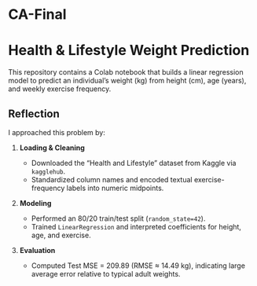 # CA-Final
# Health & Lifestyle Weight Prediction

This repository contains a Colab notebook that builds a linear regression model to predict 
an individual’s weight (kg) from height (cm), age (years), and weekly exercise frequency. 

## Reflection

I approached this problem by:
1. **Loading & Cleaning**  
   - Downloaded the “Health and Lifestyle” dataset from Kaggle via `kagglehub`.  
   - Standardized column names and encoded textual exercise-frequency labels into numeric midpoints.

2. **Modeling**  
   - Performed an 80/20 train/test split (`random_state=42`).  
   - Trained `LinearRegression` and interpreted coefficients for height, age, and exercise.

3. **Evaluation**  
   - Computed Test MSE = 209.89 (RMSE ≈ 14.49 kg), indicating large average error relative to typical adult weights.

